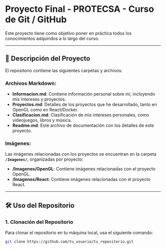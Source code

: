 # Proyecto Final - PROTECSA - Curso de Git / GitHub

Este proyecto tiene como objetivo poner en práctica todos los conocimientos adquiridos a lo largo del curso.

---

## 🚀 Descripción del Proyecto


El repositorio contiene las siguientes carpetas y archivos:

### **Archivos Markdown**:
- **Informacion.md**: Contiene información personal sobre mí, incluyendo mis intereses y proyectos.
- **Proyectos.md**: Detalles de los proyectos que he desarrollado, tanto en OpenGL como en React/Docker.
- **Clasificacion.md**: Clasificación de mis intereses personales, como videojuegos, libros y música.
- **Readme.md**: Este archivo de documentación con los detalles de este proyecto.

### **Imágenes**:
Las imágenes relacionadas con los proyectos se encuentran en la carpeta **`/Imagenes/`**, organizadas por proyecto:
- **/Imagenes/OpenGL**: Contiene imágenes relacionadas con el proyecto OpenGL.
- **/Imagenes/React**: Contiene imágenes relacionadas con el proyecto React.

---

## 🛠️ Uso del Repositorio

### 1. **Clonación del Repositorio**

Para clonar el repositorio en tu máquina local, usa el siguiente comando:

```bash
git clone https://github.com/tu_usuario/tu_repositorio.git
```
